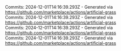 Commits: 2024-12-01T14:16:39.293Z - Generated via https://github.com/marketplace/actions/artificial-grass
<br>
Commits: 2024-12-01T14:16:39.293Z - Generated via https://github.com/marketplace/actions/artificial-grass
<br>
Commits: 2024-12-01T14:16:39.293Z - Generated via https://github.com/marketplace/actions/artificial-grass
<br>
Commits: 2024-12-01T14:16:39.293Z - Generated via https://github.com/marketplace/actions/artificial-grass
<br>
